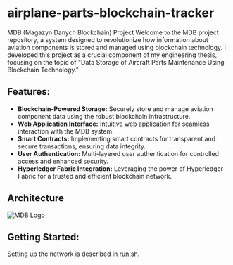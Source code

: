 # airplane-parts-blockchain-tracker
MDB (Magazyn Danych Blockchain) Project
Welcome to the MDB project repository, a system designed to revolutionize how information about aviation components is stored and managed using blockchain technology.
I developed this project as a crucial component of my engineering thesis, focusing on the topic of "Data Storage of Aircraft Parts Maintenance Using Blockchain Technology."

## Features:
- **Blockchain-Powered Storage:** Securely store and manage aviation component data using the robust blockchain infrastructure.
- **Web Application Interface:** Intuitive web application for seamless interaction with the MDB system.
- **Smart Contracts:** Implementing smart contracts for transparent and secure transactions, ensuring data integrity.
- **User Authentication:** Multi-layered user authentication for controlled access and enhanced security.
- **Hyperledger Fabric Integration:** Leveraging the power of Hyperledger Fabric for a trusted and efficient blockchain network.

## Architecture
![MDB Logo](images/project.png)

## Getting Started:

Setting up the network is described in [run.sh](run.sh).
